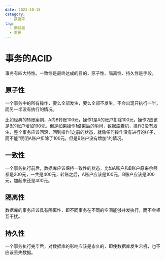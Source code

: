 ```yaml
---
date: 2023-10-15
category:
  - 数据库
tag:
  - 面试题
  - 重要
---
```


# 事务的ACID

事务有四大特性。一致性是最终达成的目的，原子性、隔离性、持久性是手段。

## 原子性

一个事务中的所有操作，要么全部发生，要么全部不发生，不会出现只执行一半，而另一半没有执行的情况。

比如经典的转账案例，A向B转账100元，操作1是A的账户扣除100元，操作2应该是B的账户增加100元。但是如果操作1结束后的瞬间，数据库宕机，操作2没有发生，整个事务应该回滚，回到操作1之前的状态，就像任何操作没有进行的样子，而不能"明明A账户扣除了100元，但是B账户没有增加"的情况。

## 一致性

一个事务执行前后，数据库应该保持一致性的状态，比如A账户和B账户原来余额都是200元，一共是400元，转账之后，A账户应该是100元，B账户应该是300元，加起来还是400元。

## 隔离性

数据库的事务应该具有隔离性，即不同事务在不同的空间能够并发执行，而不会相互干扰。

## 持久性

一个事务执行完毕后，对数据库的影响应该是永久的，即使数据库发生宕机，也不应该丢失数据。
